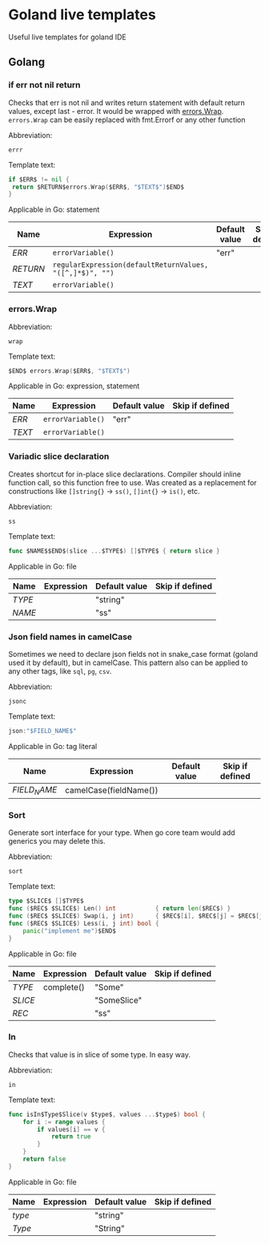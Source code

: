 # Goland live templates
Useful live templates for goland IDE

## Golang
### if err not nil return  
Checks that err is not nil and writes return statement with default return values, except last - error. It would be wrapped with [errors.Wrap](https://godoc.org/github.com/pkg/errors#Wrap).
`errors.Wrap` can be easily replaced with fmt.Errorf or any other function

Abbreviation: 
```
errr
```
Template text:
```go
if $ERR$ != nil {
 return $RETURN$errors.Wrap($ERR$, "$TEXT$")$END$
}
```
Applicable in Go: statement

| Name     | Expression                                               | Default value | Skip if defined |
|----------|----------------------------------------------------------|---------------|-----------------|
| $ERR$    | `errorVariable()`                                        | "err"         |                 |
| $RETURN$ | `regularExpression(defaultReturnValues, "([^,]*$)", "")` |               |                 |
| $TEXT$   | `errorVariable()`                                        |               |                 |


### errors.Wrap  
Abbreviation: 
```
wrap
```
Template text:
```go
$END$ errors.Wrap($ERR$, "$TEXT$")
```
Applicable in Go: expression, statement

| Name     | Expression                                                     | Default value | Skip if defined |
|----------|----------------------------------------------------------------|---------------|-----------------|
| $ERR$    | `errorVariable()`                                              | "err"         |                 |
| $TEXT$   | `errorVariable()`                                              |               |                 |

### Variadic slice declaration
Creates shortcut for in-place slice declarations. Compiler should inline function call, so this function free to use.
Was created as a replacement for constructions like `[]string{}` -> `ss()`, `[]int{}` -> `is()`, etc. 

Abbreviation:
```
ss
```
Template text:
```go
func $NAME$$END$(slice ...$TYPE$) []$TYPE$ { return slice }
```
Applicable in Go: file

| Name     | Expression                                                     | Default value | Skip if defined |
|----------|----------------------------------------------------------------|---------------|-----------------|
| $TYPE$   |                                                                | "string"      |                 |
| $NAME$   |                                                                | "ss"          |                 |

### Json field names in camelCase
Sometimes we need to declare json fields not in snake_case format (goland used it by default), but in camelCase.
This pattern also can be applied to any other tags, like `sql`, `pg`, `csv`.

Abbreviation:
```
jsonc
```
Template text:
```go
json:"$FIELD_NAME$"
```
Applicable in Go: tag literal

| Name         | Expression                                                     | Default value | Skip if defined |
|--------------|----------------------------------------------------------------|---------------|-----------------|
| $FIELD_NAME$ | camelCase(fieldName())                                         |               |                 |

### Sort
Generate sort interface for your type. When go core team would add generics you may delete this.

Abbreviation:
```
sort
```
Template text:
```go
type $SLICE$ []$TYPE$
func ($REC$ $SLICE$) Len() int           { return len($REC$) }
func ($REC$ $SLICE$) Swap(i, j int)      { $REC$[i], $REC$[j] = $REC$[j], $REC$[i] }
func ($REC$ $SLICE$) Less(i, j int) bool {
    panic("implement me")$END$
}
```
Applicable in Go: file

| Name     | Expression                                                     | Default value | Skip if defined |
|----------|----------------------------------------------------------------|---------------|-----------------|
| $TYPE$   | complete()                                                     | "Some"        |                 |
| $SLICE$  |                                                                | "SomeSlice"   |                 |
| $REC$    |                                                                | "ss"          |                 |

### In
Checks that value is in slice of some type. In easy way.

Abbreviation:
```
in
```

Template text:
```go
func isIn$Type$Slice(v $type$, values ...$type$) bool {
	for i := range values {
		if values[i] == v {
			return true
		}
	}
	return false
}
```

Applicable in Go: file

| Name     | Expression                                                     | Default value | Skip if defined |
|----------|----------------------------------------------------------------|---------------|-----------------|
| $type$   |                                                                | "string"      |                 |
| $Type$   |                                                                | "String"      |                 |
